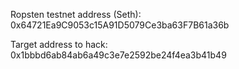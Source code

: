 Ropsten testnet address (Seth): 0x64721Ea9C9053c15A91D5079Ce3ba63F7B61a36b

Target address to hack: 0x1bbbd6ab84ab6a49c3e7e2592be24f4ea3b41b49
